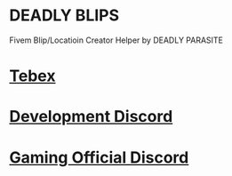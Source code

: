 # DEADLY BLIPS
Fivem Blip/Locatioin Creator Helper by DEADLY PARASITE

# [Tebex ](https://redevelopmentstudios.tebex.io) <br>
# [Development Discord  ](https://discord.gg/YbxM3h39J4) <br>
# [Gaming Official Discord  ](https://discord.gg/8j9hwbJxeK) <br>
